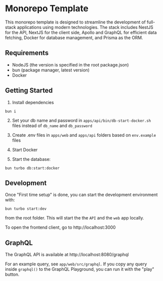 # Monorepo Template

This monorepo template is designed to streamline the development of full-stack applications using modern technologies. The stack includes NestJS for the API, NextJS for the client side, Apollo and GraphQL for efficient data fetching, Docker for database management, and Prisma as the ORM.

## Requirements

- NodeJS (the version is specified in the root package.json)
- bun (package manager, latest version)
- Docker

## Getting Started

1. Install dependencies

```
bun i
```

2. Set your db name and password in `apps/api/bin/db-start-docker.sh` files instead of `db_name` and `db_password`

3. Create .env files in `apps/web` and `apps/api` folders based on `env.example` files

4. Start Docker

5. Start the database:

```
bun turbo db:start:docker
```

## Development

Once "First time setup" is done, you can start the development environment with:

```
bun turbo start:dev
```

from the root folder. This will start the the `API` and the `web` app locally.

To open the frontend client, go to http://localhost:3000

## GraphQL

The GraphQL API is available at http://localhost:8080/graphql

For an example query, see `app/web/src/graphql`. If you copy any query inside `graphql()` to the GraphQL Playground, you can run it with the "play" button.
